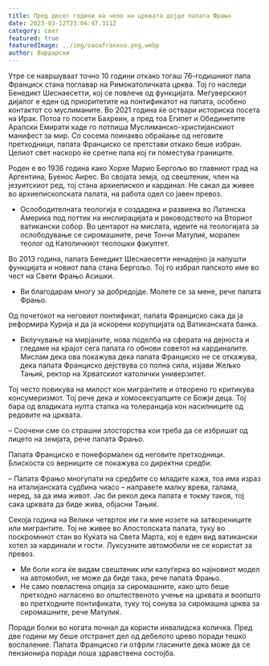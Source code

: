 ```yaml
---
title: Пред десет години на чело на црквата дојде папата Фрањо
date: 2023-03-12T23:04:47.311Z
category: свет
featured: true
featuredImage: ../img/oaoafranxxo.png.webp
author: Вардарски
---
```


Утре се навршуваат точно 10 години откако тогаш 76-годишниот папа Франциск стана поглавар на Римокатоличката црква. Тој го наследи Бенедикт Шеснаесетти, кој се повлече од функцијата. Меѓуверскиот дијалог е еден од приоритетите на понтификатот на папата, особено контактот со муслиманите. Во 2021 година ќе оствари историска посета на Ирак. Потоа го посети Бахреин, а пред тоа Египет и Обединетите Арапски Емирати каде го потпиша Муслиманско-христијанскиот манифест за мир.
Со сосема поинакво обраќање од неговите претходници, папата Франциско се претстави откако беше избран. Целиот свет наскоро ќе сретне папа кој ги поместува границите.

Роден е во 1936 година како Хорхе Марио Бергољо во главниот град на Аргентина, Буенос Аирес. Во својата земја, од свештеник, член на језуитскиот ред, тој стана архиепископ и кардинал. Не сакал да живее во архиепископската палата, на работа одел со јавен превоз.

- Ослободителната теологија е создадена и развиена во Латинска Америка под поттик на инспирацијата и раководството на Вториот ватикански собор. Во центарот на мислата, идеите на теологијата за ослободување се сиромашните, рече Тончи Матулиќ, морален теолог од Католичкиот теолошки факултет.

Во 2013 година, папата Бенедикт Шеснаесетти ненадејно ја напушти функцијата и новиот папа стана Бергољо. Тој го избрал папското име во чест на Свети Фрањо Асишки.

- Ви благодарам многу за добредојде. Молете се за мене, рече папата Фрањо.

Од почетокот на неговиот понтификат, папата Франциско сака да ја реформира Курија и да ја искорени корупцијата од Ватиканската банка.

- Вклучување на мирјаните, нова поделба на сферата на дејноста и гледаме на крајот сега папата го обнови советот на кардиналите. Мислам дека ова покажува дека папата Франциско не се откажува, дека папата Франциско дејствува со полна сила, изјави Жељко Тањиќ, ректор на Хрватскиот католички универзитет.

Тој често повикува на милост кон мигрантите и отворено го критикува консумеризмот. Тој рече дека и хомосексуалците се Божји деца. Тој бара од владиката нулта стапка на толеранција кон насилниците од редовите на црквата.

– Соочени сме со страшни злосторства кои треба да се избришат од лицето на земјата, рече папата Фрањо.

Папата Франциско е понеформален од неговите претходници. Блискоста со верниците се покажува со директни средби.

– Папата Фрањо многупати на средбите со младите кажа, тоа има израз на италијанската судбина чиасо – направете малку врева, галама, неред, за да има живот. Јас би рекол дека папата е токму таков, тој сака црквата да биде жива, објасни Тањиќ.

Секоја година на Велики четврток им ги мие нозете на затворениците или мигрантите. Тој не живее во Апостолската палата, туку во поскромниот стан во Куќата на Света Марта, кој е еден вид ватикански хотел за кардинали и гости. Луксузните автомобили не се користат за превоз.

- Ме боли кога ќе видам свештеник или калуѓерка во најновиот модел на автомобил, не може да биде така, рече папата Фрањо.
- Не само повластена опција за сиромашните, како што беше претходно нагласено во општественото учење на црквата и воопшто во претходните понтификати, туку тој сонува за сиромашна црква за сиромашните, рече Матулиќ.

Поради болки во ногата почнал да користи инвалидска количка. Пред две години му беше отстранет дел од дебелото црево поради тешко воспаление. Папата Франциско ги отфрли гласините дека може да се пензионира поради лоша здравствена состојба.
